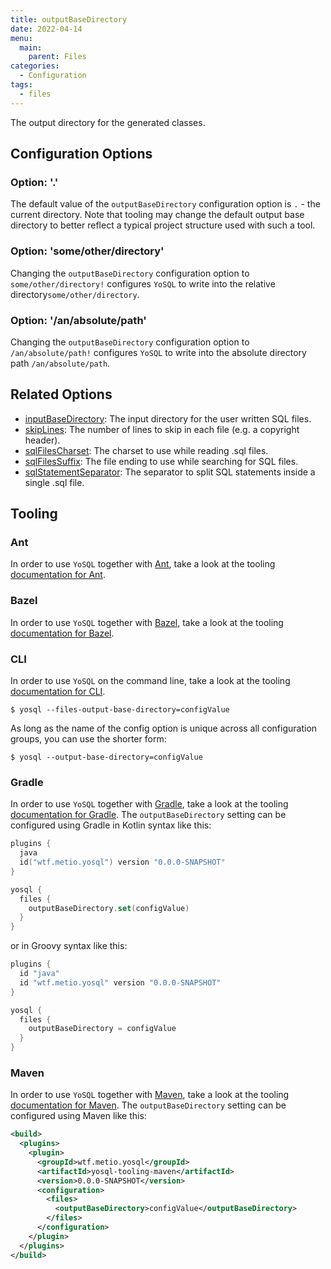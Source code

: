 ```yaml
---
title: outputBaseDirectory
date: 2022-04-14
menu:
  main:
    parent: Files
categories:
  - Configuration
tags:
  - files
---
```


The output directory for the generated classes.

## Configuration Options

### Option: '.'

The default value of the `outputBaseDirectory` configuration option is `.` - the current directory. Note that tooling may change the default output base directory to better reflect a typical project structure used with such a tool.

### Option: 'some/other/directory'

Changing the `outputBaseDirectory` configuration option to `some/other/directory!` configures `YoSQL` to write into the relative directory`some/other/directory`.

### Option: '/an/absolute/path'

Changing the `outputBaseDirectory` configuration option to `/an/absolute/path!` configures `YoSQL` to write into the absolute directory path `/an/absolute/path`.

## Related Options

- [inputBaseDirectory](../inputbasedirectory/): The input directory for the user written SQL files.
- [skipLines](../skiplines/): The number of lines to skip in each file (e.g. a copyright header).
- [sqlFilesCharset](../sqlfilescharset/): The charset to use while reading .sql files.
- [sqlFilesSuffix](../sqlfilessuffix/): The file ending to use while searching for SQL files.
- [sqlStatementSeparator](../sqlstatementseparator/): The separator to split SQL statements inside a single .sql file.

## Tooling

### Ant

In order to use `YoSQL` together with [Ant](https://ant.apache.org/), take a look at the tooling [documentation for Ant](/tooling/ant/).

### Bazel

In order to use `YoSQL` together with [Bazel](https://bazel.build/), take a look at the tooling [documentation for Bazel](/tooling/bazel/).

### CLI

In order to use `YoSQL` on the command line, take a look at the tooling [documentation for CLI](/tooling/cli/).

```console
$ yosql --files-output-base-directory=configValue
```

As long as the name of the config option is unique across all configuration groups, you can use the shorter form:

```console
$ yosql --output-base-directory=configValue
```

### Gradle

In order to use `YoSQL` together with [Gradle](https://gradle.org/), take a look at the tooling [documentation for Gradle](/tooling/gradle/). The `outputBaseDirectory` setting can be configured using Gradle in Kotlin syntax like this:

```kotlin
plugins {
  java
  id("wtf.metio.yosql") version "0.0.0-SNAPSHOT"
}

yosql {
  files {
    outputBaseDirectory.set(configValue)
  }
}
```

or in Groovy syntax like this:

```groovy
plugins {
  id "java"
  id "wtf.metio.yosql" version "0.0.0-SNAPSHOT"
}

yosql {
  files {
    outputBaseDirectory = configValue
  }
}
```

### Maven

In order to use `YoSQL` together with [Maven](https://maven.apache.org/), take a look at the tooling [documentation for Maven](/tooling/maven/). The `outputBaseDirectory` setting can be configured using Maven like this:

```xml
<build>
  <plugins>
    <plugin>
      <groupId>wtf.metio.yosql</groupId>
      <artifactId>yosql-tooling-maven</artifactId>
      <version>0.0.0-SNAPSHOT</version>
      <configuration>
        <files>
          <outputBaseDirectory>configValue</outputBaseDirectory>
        </files>
      </configuration>
    </plugin>
  </plugins>
</build>
```
